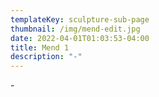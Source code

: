 ```yaml
---
templateKey: sculpture-sub-page
thumbnail: /img/mend-edit.jpg
date: 2022-04-01T01:03:53-04:00
title: Mend 1
description: "-"
---
```

\-